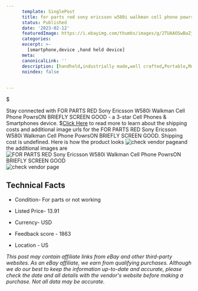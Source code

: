 ```yaml
---
      template: SinglePost
      title: for parts red sony ericsson w580i walkman cell phone powrson briefly screen good
      status: Published
      date: '2023-02-12'
      featuredImage: https://i.ebayimg.com/thumbs/images/g/2TUAAOSwBaZj4l1E/s-l225.jpg
      categories: 
      excerpt: >-
        [smartphone,device ,hand held device]
      meta:
      canonicalLink: ''
      description: [handheld,industrially made,well crafted,Portable,Mobile,Compact,Convenient,Lightweight,Maneuverable,Man-portable,Miniature,Carriable,Hand-held,Light,Holdable,Transportable,Mobile device,Pocket-sized,On-the-go,Wireless,Cordless,Compact size,Convenient size, smartphone,device ,hand held device]
      noindex: false
      
        
---
```

$

Stay connected with FOR PARTS RED Sony Ericsson W580i Walkman Cell Phone PowrsON BRIEFLY SCREEN GOOD - a 3-star Cell Phones & Smartphones device.
$[Click Here](https://www.ebay.com/itm/275679087819?hash=item402fc10ccb%3Ag%3A2TUAAOSwBaZj4l1E&mkevt=1&mkcid=1&mkrid=711-53200-19255-0&campid=%253CePNCampaignId%253E&customid=%253CreferenceId%253E&toolid=10049) to read more to learn about the shipping costs and additional image urls for the FOR PARTS RED Sony Ericsson W580i Walkman Cell Phone PowrsON BRIEFLY SCREEN GOOD. Shipping cost is undefined. Here is how the product looks ![check vendor page](https://i.ebayimg.com/thumbs/images/g/2TUAAOSwBaZj4l1E/s-l225.jpg)and the additional images are![FOR PARTS RED Sony Ericsson W580i Walkman Cell Phone PowrsON BRIEFLY SCREEN GOOD](https://i.ebayimg.com/images/g/2TUAAOSwBaZj4l1E/s-l1600.jpg)![check vendor page](https://origin-galleryplus.ebayimg.com/ws/web/275679087819_2_0_1/225x225.jpg,https://origin-galleryplus.ebayimg.com/ws/web/275679087819_3_0_1/225x225.jpg,https://origin-galleryplus.ebayimg.com/ws/web/275679087819_4_0_1/225x225.jpg,https://origin-galleryplus.ebayimg.com/ws/web/275679087819_5_0_1/225x225.jpg,https://origin-galleryplus.ebayimg.com/ws/web/275679087819_6_0_1/225x225.jpg,https://origin-galleryplus.ebayimg.com/ws/web/275679087819_7_0_1/225x225.jpg,https://origin-galleryplus.ebayimg.com/ws/web/275679087819_8_0_1/225x225.jpg,https://origin-galleryplus.ebayimg.com/ws/web/275679087819_9_0_1/225x225.jpg,https://origin-galleryplus.ebayimg.com/ws/web/275679087819_10_0_1/225x225.jpg,https://origin-galleryplus.ebayimg.com/ws/web/275679087819_11_0_1/225x225.jpg,https://origin-galleryplus.ebayimg.com/ws/web/275679087819_12_0_1/225x225.jpg,https://origin-galleryplus.ebayimg.com/ws/web/275679087819_13_0_1/225x225.jpg,https://origin-galleryplus.ebayimg.com/ws/web/275679087819_14_0_1/225x225.jpg,https://origin-galleryplus.ebayimg.com/ws/web/275679087819_15_0_1/225x225.jpg,https://origin-galleryplus.ebayimg.com/ws/web/275679087819_16_0_1/225x225.jpg,https://origin-galleryplus.ebayimg.com/ws/web/275679087819_17_0_1/225x225.jpg,https://origin-galleryplus.ebayimg.com/ws/web/275679087819_18_0_1/225x225.jpg,https://origin-galleryplus.ebayimg.com/ws/web/275679087819_19_0_1/225x225.jpg,https://origin-galleryplus.ebayimg.com/ws/web/275679087819_20_0_1/225x225.jpg,https://origin-galleryplus.ebayimg.com/ws/web/275679087819_21_0_1/225x225.jpg)



 ## Technical Facts 



     
      

 - Condition- For parts or not working 


      

 - Listed Price- 13.91 


      

 - Currency- USD 


      

 - Feedback score - 1863 


      

 - Location - US 


      
      

 *_This post may contain affiliate links from eBay and other third-party websites. As an eBay affiliate, we earn from qualifying purchases. Although we do our best to keep the information up-to-date and accurate, please check the date and all details with the vendor's website before making a purchase. Not all data may be accurate._*






